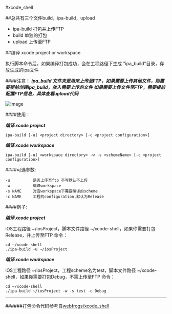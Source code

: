 #xcode_shell

##总共有三个文件build，ipa-build，upload
* ipa-build 打包并上传FTP
* build 单独的打包
* upload 上传至FTP


##编译 xcode project or workspace

执行脚本命令后，如果编译打包成功，会在工程路径下生成 "ipa_build"目录，存放生成的ipa文件

####注意！
***ipa_build 文件夹是用来上传至FTP，如果需要上传其他文件，则需要提前创建ipa_build，放入需要上传的文件***
***如果需要上传文件至FTP，需要提前配置FTP信息，具体查看upload代码***

![image](https://github.com/winterWD/xcode_shell/screenshot.png)

####使用：  

***编译 xcode project***

	ipa-build [-u] <project directory> [-c <project configuration>]

***编译 xcode workspace***

	ipa-build [-u] <workspace directory> -w -s <schemeName> [-c <project configuration>]

####可选参数:

	-u          是否上传至ftp 不写默认不上传
	-w          编译workspace
	-s NAME     对应workspace下需要编译的scheme
	-c NAME     工程的configuration,默认为Release
	
####例子:

***编译 xcode project***
    
iOS工程路径 ~/iosProject，脚本文件路径 ~/xcode-shell，如果你需要打包Release，并上传至FTP 命令：

	cd ~/xcode-shell
	./ipa-build -u ~/iosProject

***编译 xcode workspace***

iOS工程路径 ~/iosProject，工程scheme名为test，脚本文件路径 ~/xcode-shell，如果你需要打包Debug，不需上传至FTP 命令：

	cd ~/xcode-shell
	./ipa-build ~/iosProject -w -s test -c Debug

----
######打包命令代码参考自[webfrogs/xcode_shell](https://github.com/webfrogs/xcode_shell.git)
